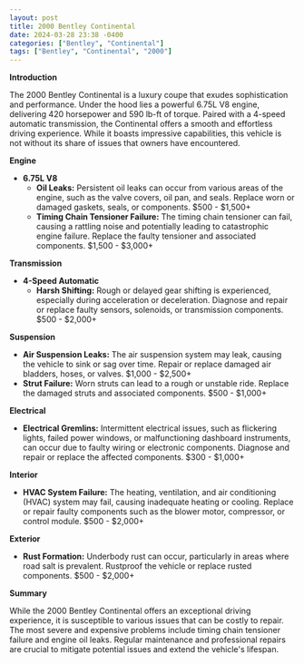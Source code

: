 ```yaml
---
layout: post
title: 2000 Bentley Continental
date: 2024-03-28 23:38 -0400
categories: ["Bentley", "Continental"]
tags: ["Bentley", "Continental", "2000"]
---
```

**Introduction**

The 2000 Bentley Continental is a luxury coupe that exudes sophistication and performance. Under the hood lies a powerful 6.75L V8 engine, delivering 420 horsepower and 590 lb-ft of torque. Paired with a 4-speed automatic transmission, the Continental offers a smooth and effortless driving experience. While it boasts impressive capabilities, this vehicle is not without its share of issues that owners have encountered.

**Engine**

* **6.75L V8**
    * **Oil Leaks:** Persistent oil leaks can occur from various areas of the engine, such as the valve covers, oil pan, and seals. Replace worn or damaged gaskets, seals, or components. $500 - $1,500+
    * **Timing Chain Tensioner Failure:** The timing chain tensioner can fail, causing a rattling noise and potentially leading to catastrophic engine failure. Replace the faulty tensioner and associated components. $1,500 - $3,000+

**Transmission**

* **4-Speed Automatic**
    * **Harsh Shifting:** Rough or delayed gear shifting is experienced, especially during acceleration or deceleration. Diagnose and repair or replace faulty sensors, solenoids, or transmission components. $500 - $2,000+

**Suspension**

* **Air Suspension Leaks:** The air suspension system may leak, causing the vehicle to sink or sag over time. Repair or replace damaged air bladders, hoses, or valves. $1,000 - $2,500+
* **Strut Failure:** Worn struts can lead to a rough or unstable ride. Replace the damaged struts and associated components. $500 - $1,000+

**Electrical**

* **Electrical Gremlins:** Intermittent electrical issues, such as flickering lights, failed power windows, or malfunctioning dashboard instruments, can occur due to faulty wiring or electronic components. Diagnose and repair or replace the affected components. $300 - $1,000+

**Interior**

* **HVAC System Failure:** The heating, ventilation, and air conditioning (HVAC) system may fail, causing inadequate heating or cooling. Replace or repair faulty components such as the blower motor, compressor, or control module. $500 - $2,000+

**Exterior**

* **Rust Formation:** Underbody rust can occur, particularly in areas where road salt is prevalent. Rustproof the vehicle or replace rusted components. $500 - $2,000+

**Summary**

While the 2000 Bentley Continental offers an exceptional driving experience, it is susceptible to various issues that can be costly to repair. The most severe and expensive problems include timing chain tensioner failure and engine oil leaks. Regular maintenance and professional repairs are crucial to mitigate potential issues and extend the vehicle's lifespan.
